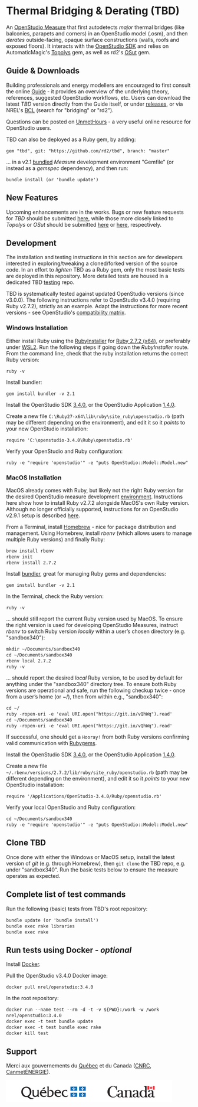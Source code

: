 # Thermal Bridging & Derating (TBD)  

An [OpenStudio Measure](https://nrel.github.io/OpenStudio-user-documentation/reference/measure_writing_guide/) that first autodetects _major_ thermal bridges (like balconies, parapets and corners) in an OpenStudio model (.osm), and then _derates_ outside-facing, opaque surface constructions (walls, roofs and exposed floors). It interacts with the [OpenStudio SDK](https://openstudio-sdk-documentation.s3.amazonaws.com/index.html) and relies on AutomaticMagic's [Topolys](https://github.com/automaticmagic/topolys) gem, as well as rd2's [OSut](https://rubygems.org/gems/osut/versions/0.2.7) gem.

## Guide & Downloads

Building professionals and energy modellers are encouraged to first consult the online [Guide](https://rd2.github.io/tbd/) - it provides an overview of the underlying theory, references, suggested OpenStudio workflows, etc. Users can download the latest _TBD_ version directly from the Guide itself, or under [releases](https://github.com/rd2/tbd/releases), or via NREL's [BCL](https://bcl.nrel.gov) (search for "bridging" or "rd2").

Questions can be posted on [UnmetHours](https://unmethours.com) - a very useful online resource for OpenStudio users.

TBD can also be deployed as a Ruby gem, by adding:  

```
gem "tbd", git: "https://github.com/rd2/tbd", branch: "master"
```  

... in a v2.1 [bundled](https://bundler.io) _Measure_ development environment "Gemfile" (or instead as a _gemspec_ dependency), and then run:  

```
bundle install (or 'bundle update')
```

## New Features  

Upcoming enhancements are in the works. Bugs or new feature requests for _TBD_ should be submitted [here](https://github.com/rd2/tbd/issues), while those more closely linked to _Topolys_ or _OSut_ should be submitted [here](https://github.com/automaticmagic/topolys/issues) or [here](https://github.com/rd2/osut/issues), respectively.

## Development

The installation and testing instructions in this section are for developers interested in exploring/tweaking a cloned/forked version of the source code. In an effort to _lighten_ TBD as a Ruby gem, only the most basic tests are deployed in this repository. More detailed tests are housed in a dedicated TBD [testing](https://github.com/rd2/tbd_tests) repo.

TBD is systematically tested against updated OpenStudio versions (since v3.0.0). The following instructions refer to OpenStudio v3.4.0 (requiring Ruby v2.7.2), strictly as an example. Adapt the instructions for more recent versions - see OpenStudio's [compatibility matrix](https://github.com/NREL/OpenStudio/wiki/OpenStudio-SDK-Version-Compatibility-Matrix).

### Windows Installation

Either install Ruby using the [RubyInstaller](https://rubyinstaller.org/downloads/archives/) for [Ruby 2.7.2 (x64)](https://github.com/oneclick/rubyinstaller2/releases/tag/RubyInstaller-2.7.2-1/rubyinstaller-2.7.2-1-x64.exe), or preferably under [WSL2](https://gist.github.com/brgix/0d968d8f32c41f13300dc6769414df79). Run the following steps if going down the _RubyInstaller_ route. From the command line, check that the ruby installation returns the correct Ruby version:
```
ruby -v
```

Install bundler:
```
gem install bundler -v 2.1
```

Install the OpenStudio SDK [3.4.0](https://github.com/NREL/OpenStudio/releases/tag/v3.4.0), or the OpenStudio Application [1.4.0](https://github.com/openstudiocoalition/OpenStudioApplication/releases/tag/v1.4.0).

Create a new file ```C:\Ruby27-x64\lib\ruby\site_ruby\openstudio.rb``` (path may be different depending on the environment), and edit it so it _points_ to your new OpenStudio installation:

```
require 'C:\openstudio-3.4.0\Ruby\openstudio.rb'
```

Verify your OpenStudio and Ruby configuration:
```
ruby -e "require 'openstudio'" -e "puts OpenStudio::Model::Model.new"
```

### MacOS Installation

MacOS already comes with Ruby, but likely not the right Ruby version for the desired OpenStudio measure development [environment](https://github.com/NREL/OpenStudio/wiki/OpenStudio-SDK-Version-Compatibility-Matrix). Instructions here show how to install Ruby v2.7.2 alongside MacOS's own Ruby version. Although no longer officially supported, instructions for an OpenStudio v2.9.1 setup is described [here](https://github.com/rd2/tbd/blob/master/v291_MacOS.md).

From a Terminal, install [Homebrew](https://brew.sh/index) - nice for package distribution and management. Using Homebrew, install _rbenv_ (which allows users to manage multiple Ruby versions) and finally Ruby:

```
brew install rbenv
rbenv init
rbenv install 2.7.2
```
Install [bundler](https://bundler.io), great for managing Ruby gems and dependencies:

```
gem install bundler -v 2.1
```

In the Terminal, check the Ruby version:

```
ruby -v
```

... should still report the current Ruby version used by MacOS. To ensure the right version is used for developing OpenStudio Measures, instruct _rbenv_ to switch Ruby version _locally_ within a user’s chosen directory (e.g. "sandbox340"):

```
mkdir ~/Documents/sandbox340
cd ~/Documents/sandbox340
rbenv local 2.7.2
ruby -v
```
… should report the desired _local_ Ruby version, to be used by default for anything under the "sandbox340" directory tree. To ensure both Ruby versions are operational and safe, run the following checkup twice - once from a user’s home (or ~/), then from within e.g., "sandbox340":

```
cd ~/
ruby -ropen-uri -e 'eval URI.open("https://git.io/vQhWq").read'
cd ~/Documents/sandbox340
ruby -ropen-uri -e 'eval URI.open("https://git.io/vQhWq").read'
```

If successful, one should get a ```Hooray!``` from both Ruby versions confirming valid communication with [Rubygems](https://rubygems.org/).

Install the OpenStudio SDK [3.4.0](https://github.com/NREL/OpenStudio/releases/tag/v3.4.0), or the OpenStudio Application [1.4.0](https://github.com/openstudiocoalition/OpenStudioApplication/releases/tag/v1.4.0).

Create a new file ```~/.rbenv/versions/2.7.2/lib/ruby/site_ruby/openstudio.rb```  (path may be different depending on the environment), and edit it so it _points_ to your new OpenStudio installation:

```
require '/Applications/OpenStudio-3.4.0/Ruby/openstudio.rb'
```

Verify your local OpenStudio and Ruby configuration:

```
cd ~/Documents/sandbox340
ruby -e "require 'openstudio'" -e "puts OpenStudio::Model::Model.new"
```

## Clone TBD

Once done with either the Windows or MacOS setup, install the latest version of _git_ (e.g. through Homebrew), then ```git clone``` the TBD repo, e.g. under "sandbox340". Run the basic tests below to ensure the measure operates as expected.

## Complete list of test commands

Run the following (basic) tests from TBD's root repository:
```
bundle update (or 'bundle install')
bundle exec rake libraries
bundle exec rake
```

## Run tests using Docker - _optional_

Install [Docker](https://docs.docker.com/desktop/#download-and-install).

Pull the OpenStudio v3.4.0 Docker image:
```
docker pull nrel/openstudio:3.4.0
```

In the root repository:
```
docker run --name test --rm -d -t -v ${PWD}:/work -w /work nrel/openstudio:3.4.0
docker exec -t test bundle update
docker exec -t test bundle exec rake
docker kill test
```

## Support

Merci aux gouvernements du [Québec](https://transitionenergetique.gouv.qc.ca) et du Canada ([CNRC](https://nrc.canada.ca/en/research-development/research-collaboration/research-centres/construction-research-centre), [CanmetÉNERGIE](https://www.nrcan.gc.ca/energy/offices-labs/canmet/ottawa-research-centre/the-built-environment/23341)).

![Thanks to the Quebec and Canadian governments](./sponsors/qc_can.png "Thanks to the Quebec and Canadian governments")
